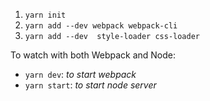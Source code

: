 1. `yarn init`
2. `yarn add --dev webpack webpack-cli`
3. `yarn add --dev  style-loader css-loader`

To watch with both Webpack and Node:

- `yarn dev`: _to start webpack_
- `yarn start`: _to start node server_
